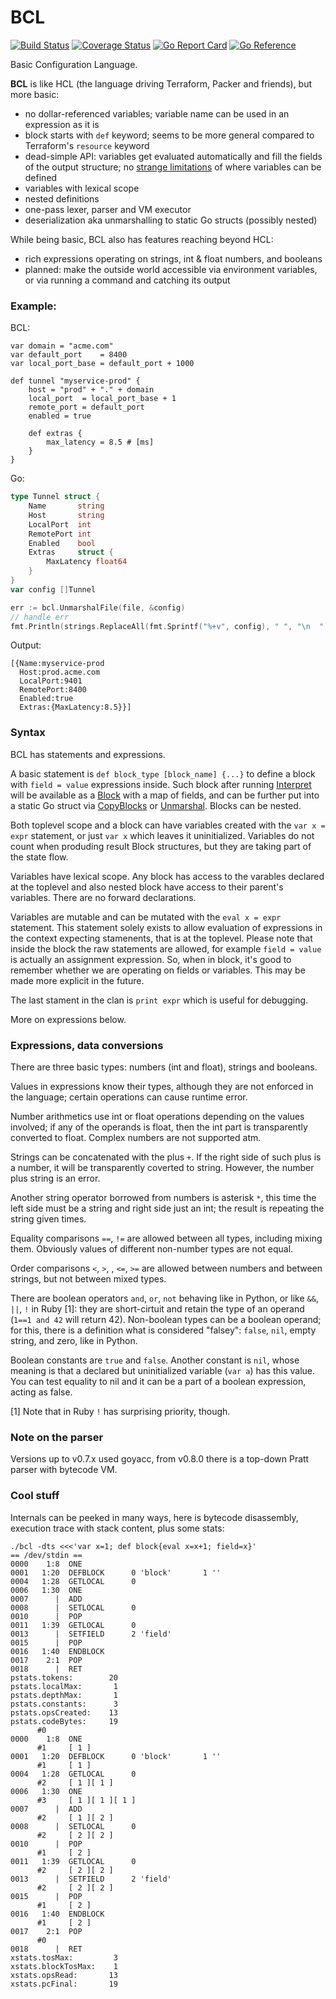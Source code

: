 BCL
===

[![Build Status](https://github.com/wkhere/bcl/actions/workflows/go.yml/badge.svg)](https://github.com/wkhere/bcl/actions/workflows/go.yml)
[![Coverage Status](https://coveralls.io/repos/github/wkhere/bcl/badge.svg?branch=master)](https://coveralls.io/github/wkhere/bcl?branch=master)
[![Go Report Card](https://goreportcard.com/badge/github.com/wkhere/bcl)](https://goreportcard.com/report/github.com/wkhere/bcl)
[![Go Reference](https://pkg.go.dev/badge/github.com/wkhere/bcl.svg)](https://pkg.go.dev/github.com/wkhere/bcl)

Basic Configuration Language.

__BCL__ is like HCL (the language driving Terraform, Packer and friends),
but more basic:

* no dollar-referenced variables; variable name can be used in an expression
  as it is
* block starts with `def` keyword; seems to be more general
  compared to Terraform's `resource` keyword
* dead-simple API: variables get evaluated automatically and fill the fields of
  the output structure;
  no [strange limitations] of where variables can be defined
* variables with lexical scope
* nested definitions
* one-pass lexer, parser and VM executor
* deserialization aka unmarshalling to static Go structs (possibly nested)

While being basic, BCL also has features reaching beyond HCL:

* rich expressions operating on strings, int & float numbers, and booleans
* planned: make the outside world accessible via environment variables, or via
  running a command and catching its output

### Example:
BCL:
```hcl
var domain = "acme.com"
var default_port    = 8400
var local_port_base = default_port + 1000

def tunnel "myservice-prod" {
	host = "prod" + "." + domain
	local_port  = local_port_base + 1
	remote_port = default_port
	enabled = true

	def extras {
		max_latency = 8.5 # [ms]
	}
}
```
Go:
```Go
type Tunnel struct {
	Name       string
	Host       string
	LocalPort  int
	RemotePort int
	Enabled    bool
	Extras     struct {
		MaxLatency float64
	}
}
var config []Tunnel

err := bcl.UnmarshalFile(file, &config)
// handle err
fmt.Println(strings.ReplaceAll(fmt.Sprintf("%+v", config), " ", "\n  "))
```
Output:
```
[{Name:myservice-prod
  Host:prod.acme.com
  LocalPort:9401
  RemotePort:8400
  Enabled:true
  Extras:{MaxLatency:8.5}}]
```
### Syntax

BCL has statements and expressions.

A basic statement is `def block_type [block_name] {...}` to define a block with
`field = value` expressions inside.
Such block after running [Interpret] will be available as 
a [Block] with a map of fields,
and can be further put into a static Go struct via [CopyBlocks] or [Unmarshal].
Blocks can be nested.

Both toplevel scope and a block can have variables created with 
the `var x = expr` statement, or just `var x` which leaves it uninitialized.
Variables do not count when produding result Block structures, but they are
taking part of the state flow.

Variables have lexical scope. Any block has access to the varables declared
at the toplevel and also nested block have access to their parent's variables.
There are no forward declarations.

Variables are mutable and can be mutated with the `eval x = expr` statement.
This statement solely exists to allow evaluation of expressions in the context
expecting stamenents, that is at the toplevel. Please note that inside the block
the raw statements are allowed, for example `field = value` is actually
an assignment expression. So, when in block, it's good to remember whether 
we are operating on fields or variables. This may be made more explicit in the future.

The last stament in the clan is `print expr` which is useful for debugging.

More on expressions below.

### Expressions, data conversions

There are three basic types: numbers (int and float), strings and booleans.

Values in expressions know their types, although they are not enforced
in the language; certain operations can cause runtime error.

Number arithmetics use int or float operations depending on the values
involved; if any of the operands is float, then the int part is transparently
converted to float. Complex numbers are not supported atm.

Strings can be concatenated with the plus `+`. 
If the right side of such plus is a number, it will be transparently
coverted to string. However, the number plus string is an error.

Another string operator borrowed from numbers is asterisk `*`, this time
the left side must be a string and right side just an int; the result is
repeating the string given times.

Equality comparisons `==`, `!=` are allowed between all types, including mixing them.
Obviously values of different non-number types are not equal.

Order comparisons `<`, `>`, , `<=`, `>=` are allowed between numbers and between strings,
but not between mixed types.

There are boolean operators `and`, `or`, `not` behaving like in Python,
or like `&&`, `||`, `!` in Ruby [1]:
they are short-cirtuit and retain the type of an operand 
(`1==1 and 42` will return 42). Non-boolean types can be a boolean operand;
for this, there is a definition what is considered "falsey": `false`, `nil`,
empty string, and zero, like in Python.

Boolean constants are `true` and `false`.
Another constant is `nil`, whose meaning is that
a declared but uninitialized variable (`var a`) has this value.
You can test equality to nil and it can be a part of a boolean expression,
acting as false.

[1] Note that in Ruby `!` has surprising priority, though.


### Note on the parser

Versions up to v0.7.x used goyacc, from v0.8.0 there is a top-down Pratt parser
with bytecode VM.


### Cool stuff

Internals can be peeked in many ways, here is bytecode disassembly,
execution trace with stack content, plus some stats:
```
./bcl -dts <<<'var x=1; def block{eval x=x+1; field=x}'
== /dev/stdin ==
0000    1:8  ONE
0001   1:20  DEFBLOCK      0 'block'	   1 ''
0004   1:28  GETLOCAL      0
0006   1:30  ONE
0007      |  ADD
0008      |  SETLOCAL      0
0010      |  POP
0011   1:39  GETLOCAL      0
0013      |  SETFIELD      2 'field'
0015      |  POP
0016   1:40  ENDBLOCK
0017    2:1  POP
0018      |  RET
pstats.tokens:        20
pstats.localMax:       1
pstats.depthMax:       1
pstats.constants:      3
pstats.opsCreated:    13
pstats.codeBytes:     19
      #0     
0000    1:8  ONE
      #1     [ 1 ]
0001   1:20  DEFBLOCK      0 'block'	   1 ''
      #1     [ 1 ]
0004   1:28  GETLOCAL      0
      #2     [ 1 ][ 1 ]
0006   1:30  ONE
      #3     [ 1 ][ 1 ][ 1 ]
0007      |  ADD
      #2     [ 1 ][ 2 ]
0008      |  SETLOCAL      0
      #2     [ 2 ][ 2 ]
0010      |  POP
      #1     [ 2 ]
0011   1:39  GETLOCAL      0
      #2     [ 2 ][ 2 ]
0013      |  SETFIELD      2 'field'
      #2     [ 2 ][ 2 ]
0015      |  POP
      #1     [ 2 ]
0016   1:40  ENDBLOCK
      #1     [ 2 ]
0017    2:1  POP
      #0     
0018      |  RET
xstats.tosMax:         3
xstats.blockTosMax:    1
xstats.opsRead:       13
xstats.pcFinal:       19
```


[strange limitations]: https://stackoverflow.com/a/73745980/229154
[Block]: https://pkg.go.dev/github.com/wkhere/bcl#Block
[Interpret]:  https://pkg.go.dev/github.com/wkhere/bcl#Interpret
[CopyBlocks]: https://pkg.go.dev/github.com/wkhere/bcl#CopyBlocks
[Unmarshal]:  https://pkg.go.dev/github.com/wkhere/bcl#Unmarshal
